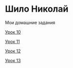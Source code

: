 # Шило Николай
Мои домашние задания


[Урок 10](https://github.com/Nikolay1802/nikolay1802.github.io/blob/master/lesson_10 "Знакомство с less")

[Урок 11](https://github.com/Nikolay1802/nikolay1802.github.io/tree/master/lesson_11 "Снипеты")

[Урок 12](https://nikolay1802.github.io/lesson_12 "Работа с репозиторием на GitHab")

[Урок 13](https://nikolay1802.github.io/lesson_13 "Адаптивная верстка")
